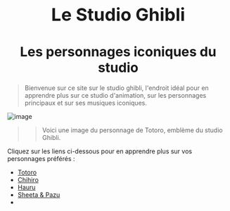 <h1 style="text-align:center; font-size:40px;">
Le Studio Ghibli</h1>

  
<h1 style="text-align:center; font-size:30px;"> Les personnages iconiques du studio </h1>




> Bienvenue sur ce site sur le studio ghibli, l'endroit idéal pour en apprendre plus sur ce studio d'animation, sur les personnages principaux et sur ses musiques iconiques.

![image](https://github.com/user-attachments/assets/b1e3bada-5613-41a5-aa32-8e66c7d50c84)
>> Voici une image du personnage de Totoro, emblème du studio Ghibli.

Cliquez sur les liens ci-dessous pour en apprendre plus sur vos personnages préférés :

- [Totoro](test2)
- [Chihiro](Chihiro)
- [Hauru](Hauru)
- [Sheeta & Pazu](Sheeta&Pazu)
- 

